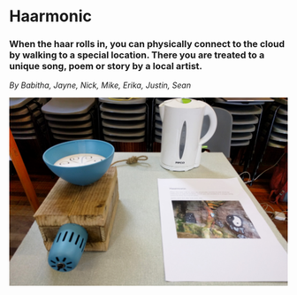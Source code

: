 # Haarmonic

### When the haar rolls in, you can physically connect to the cloud by walking to a special location. There you are treated to a unique song, poem or story by a local artist.

*By Babitha, Jayne, Nick, Mike, Erika, Justin, Sean* 

<img src="img/haarmonic.jpg">
